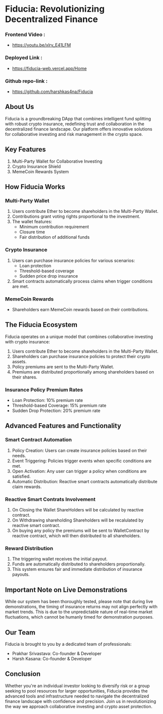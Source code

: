 # Fiducia: Revolutionizing Decentralized Finance

### Frontend Video : 
- https://youtu.be/xlrv_E41LFM

### Deployed Link : 
- https://fiducia-web.vercel.app/Home

### Github repo-link : 
- https://github.com/harshkas4na/Fiducia

## About Us

Fiducia is a groundbreaking DApp that combines intelligent fund splitting with robust crypto insurance, redefining trust and collaboration in the decentralized finance landscape. Our platform offers innovative solutions for collaborative investing and risk management in the crypto space.

## Key Features

1. Multi-Party Wallet for Collaborative Investing
2. Crypto Insurance Shield
3. MemeCoin Rewards System

## How Fiducia Works

### Multi-Party Wallet

1. Users contribute Ether to become shareholders in the Multi-Party Wallet.
2. Contributions grant voting rights proportional to the investment.
3. The wallet features:
   - Minimum contribution requirement
   - Closure time
   - Fair distribution of additional funds

### Crypto Insurance

1. Users can purchase insurance policies for various scenarios:
   - Loan protection
   - Threshold-based coverage
   - Sudden price drop insurance
2. Smart contracts automatically process claims when trigger conditions are met.

### MemeCoin Rewards

- Shareholders earn MemeCoin rewards based on their contributions.

## The Fiducia Ecosystem

Fiducia operates on a unique model that combines collaborative investing with crypto insurance:

1. Users contribute Ether to become shareholders in the Multi-Party Wallet.
2. Shareholders can purchase insurance policies to protect their crypto assets.
3. Policy premiums are sent to the Multi-Party Wallet.
4. Premiums are distributed proportionally among shareholders based on their shares.

### Insurance Policy Premium Rates

- Loan Protection: 10% premium rate
- Threshold-based Coverage: 15% premium rate
- Sudden Drop Protection: 20% premium rate

## Advanced Features and Functionality

### Smart Contract Automation

1. Policy Creation: Users can create insurance policies based on their needs.
2. Event Triggering: Policies trigger events when specific conditions are met.
3. Open Activation: Any user can trigger a policy when conditions are satisfied.
4. Automatic Distribution: Reactive smart contracts automatically distribute claim rewards.

### Reactive Smart Contrats Involvement
1. On Closing the Wallet ShareHolders will be calculated by reactive contract.
2. On Withdrawing shareholding Shareholders will be recalulated by reactive smart contract.
3. On buying any policy the premiums will be sent to WalletContract by reactive contract, which will then distributed to all shareholders.

### Reward Distribution

1. The triggering wallet receives the initial payout.
2. Funds are automatically distributed to shareholders proportionally.
3. This system ensures fair and immediate distribution of insurance payouts.

## Important Note on Live Demonstrations

While our system has been thoroughly tested, please note that during live demonstrations, the timing of insurance returns may not align perfectly with market trends. This is due to the unpredictable nature of real-time market fluctuations, which cannot be humanly timed for demonstration purposes.

## Our Team

Fiducia is brought to you by a dedicated team of professionals:

- Prakhar Srivastava: Co-founder & Developer
- Harsh Kasana: Co-founder & Developer

## Conclusion

Whether you're an individual investor looking to diversify risk or a group seeking to pool resources for larger opportunities, Fiducia provides the advanced tools and infrastructure needed to navigate the decentralized finance landscape with confidence and precision. Join us in revolutionizing the way we approach collaborative investing and crypto asset protection.
